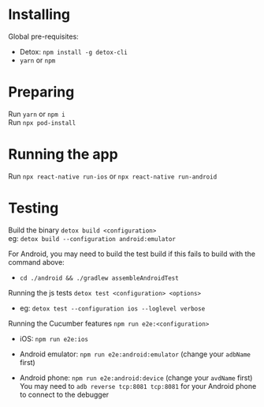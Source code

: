 # Installing

Global pre-requisites:

-   Detox: `npm install -g detox-cli`
-   `yarn` or `npm`

# Preparing

Run `yarn` or `npm i`  
Run `npx pod-install`

# Running the app

Run `npx react-native run-ios` or `npx react-native run-android`

# Testing

Build the binary `detox build <configuration>`  
eg: `detox build --configuration android:emulator`

For Android, you may need to build the test build if this fails to build with the command above:

-   `cd ./android && ./gradlew assembleAndroidTest`

Running the js tests `detox test <configuration> <options>`

-   eg: `detox test --configuration ios --loglevel verbose`

Running the Cucumber features `npm run e2e:<configuration>`

-   iOS: `npm run e2e:ios`

-   Android emulator: `npm run e2e:android:emulator` (change your `adbName` first)

-   Android phone: `npm run e2e:android:device` (change your `avdName` first)  
    You may need to `adb reverse tcp:8081 tcp:8081` for your Android phone to connect to the debugger

















